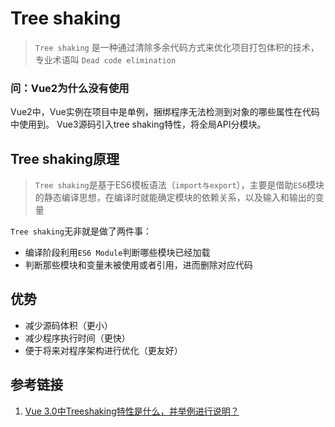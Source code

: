 # Tree shaking
> `Tree shaking` 是一种通过清除多余代码方式来优化项目打包体积的技术，专业术语叫 `Dead code elimination`



### 问：Vue2为什么没有使用
Vue2中，Vue实例在项目中是单例，捆绑程序无法检测到对象的哪些属性在代码中使用到。
Vue3源码引入tree shaking特性，将全局API分模块。


## Tree shaking原理
> `Tree shaking`是基于ES6模板语法（`import与export`），主要是借助`ES6`模块的静态编译思想，在编译时就能确定模块的依赖关系，以及输入和输出的变量

`Tree shaking`无非就是做了两件事：

- 编译阶段利用`ES6 Module`判断哪些模块已经加载
- 判断那些模块和变量未被使用或者引用，进而删除对应代码


## 优势
- 减少源码体积（更小）
- 减少程序执行时间（更快）
- 便于将来对程序架构进行优化（更友好）


## 参考链接
1. [Vue 3.0中Treeshaking特性是什么，并举例进行说明？](https://fe.ecool.fun/topic/c1ee1a9b-5955-4dc1-a89d-2ce7b017616a?orderBy=updateTime&order=desc&tagId=14)